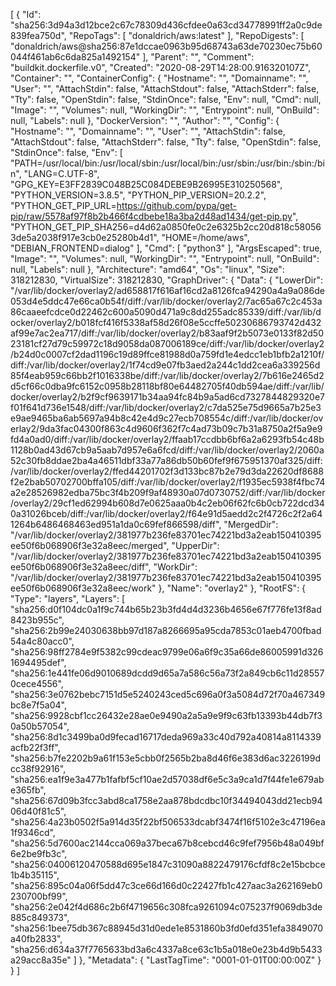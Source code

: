 [
  {
    "Id": "sha256:3d94a3d12bce2c67c78309d436cfdee0a63cd34778991ff2a0c9de839fea750d",
    "RepoTags": [
      "donaldrich/aws:latest"
    ],
    "RepoDigests": [
      "donaldrich/aws@sha256:87e1dccae0963b95d68743a63de70230ec75b60044f461ab6c6da825a1492154"
    ],
    "Parent": "",
    "Comment": "buildkit.dockerfile.v0",
    "Created": "2020-08-29T14:28:00.916320107Z",
    "Container": "",
    "ContainerConfig": {
      "Hostname": "",
      "Domainname": "",
      "User": "",
      "AttachStdin": false,
      "AttachStdout": false,
      "AttachStderr": false,
      "Tty": false,
      "OpenStdin": false,
      "StdinOnce": false,
      "Env": null,
      "Cmd": null,
      "Image": "",
      "Volumes": null,
      "WorkingDir": "",
      "Entrypoint": null,
      "OnBuild": null,
      "Labels": null
    },
    "DockerVersion": "",
    "Author": "",
    "Config": {
      "Hostname": "",
      "Domainname": "",
      "User": "",
      "AttachStdin": false,
      "AttachStdout": false,
      "AttachStderr": false,
      "Tty": false,
      "OpenStdin": false,
      "StdinOnce": false,
      "Env": [
        "PATH=/usr/local/bin:/usr/local/sbin:/usr/local/bin:/usr/sbin:/usr/bin:/sbin:/bin",
        "LANG=C.UTF-8",
        "GPG_KEY=E3FF2839C048B25C084DEBE9B26995E310250568",
        "PYTHON_VERSION=3.8.5",
        "PYTHON_PIP_VERSION=20.2.2",
        "PYTHON_GET_PIP_URL=https://github.com/pypa/get-pip/raw/5578af97f8b2b466f4cdbebe18a3ba2d48ad1434/get-pip.py",
        "PYTHON_GET_PIP_SHA256=d4d62a0850fe0c2e6325b2cc20d818c580563de5a2038f917e3cb0e25280b4d1",
        "HOME=/home/aws",
        "DEBIAN_FRONTEND=dialog"
      ],
      "Cmd": [
        "python3"
      ],
      "ArgsEscaped": true,
      "Image": "",
      "Volumes": null,
      "WorkingDir": "",
      "Entrypoint": null,
      "OnBuild": null,
      "Labels": null
    },
    "Architecture": "amd64",
    "Os": "linux",
    "Size": 318212830,
    "VirtualSize": 318212830,
    "GraphDriver": {
      "Data": {
        "LowerDir": "/var/lib/docker/overlay2/ad658817f616af16cd2a8126fca94290a4a9a086de053d4e5ddc47e66ca0b54f/diff:/var/lib/docker/overlay2/7ac65a67c2c453a86caaeefcdce0d22462c600a5090d471a9c8dd255adc85339/diff:/var/lib/docker/overlay2/b018fcf416f5338af58d26f08e5ccffe50230686793742d432af99e7ac2ea717/diff:/var/lib/docker/overlay2/b83aaf9f2b5073e0133f82d5023181cf27d79c59972c18d9058da087006189ce/diff:/var/lib/docker/overlay2/b24d0c0007cf2dad1196c19d89ffce81988d0a759fd1e4edcc1eb1bfb2a1210f/diff:/var/lib/docker/overlay2/1f74cd9e07fb3aed2a244c1dd2cea6a339256d85f4eab959c66bb2f1016338be/diff:/var/lib/docker/overlay2/7b616e2465d2d5cf66c0dba9fc6152c0958b28118bf80e64482705f40db594ae/diff:/var/lib/docker/overlay2/b2f9cf9639171b34aa94fc84b9a5ad6cd7327844829320e7f01f641d736e1548/diff:/var/lib/docker/overlay2/c7da525e75d9665a7b25e3e9ae9465ba6ab5697a94b8c42e4d9c27ecb708554c/diff:/var/lib/docker/overlay2/9da3fac04300f863c4d9606f362f7c4ad73b09c7b31a8750a2f5a9e9fd4a0ad0/diff:/var/lib/docker/overlay2/ffaab17ccdbb6bf6a2a6293fb54c48b1128b0ad43d67cb9a5aab7d957e6a6fcd/diff:/var/lib/docker/overlay2/2060a52c30fb8ddae2ba4a46511dbf33a77a86db50b60fef9f675951370af325/diff:/var/lib/docker/overlay2/ffed44201702f3d133bc87b2e79d3da22620df8688f2e2bab50702700bffa105/diff:/var/lib/docker/overlay2/f1935ec5938f4fbc74a2e28526982edba75bc3f4b209f9af48930a07d0730752/diff:/var/lib/docker/overlay2/29cf1ed62994b608d7e0625aaa0b4c2eb06f62fc6b0cb722dcd340a31026bceb/diff:/var/lib/docker/overlay2/f64e91d5aedd2c2f4726c2f2a641264b6486468463ed951a1da0c69fef866598/diff",
        "MergedDir": "/var/lib/docker/overlay2/381977b236fe83701ec74221bd3a2eab150410395ee50f6b068906f3e32a8eec/merged",
        "UpperDir": "/var/lib/docker/overlay2/381977b236fe83701ec74221bd3a2eab150410395ee50f6b068906f3e32a8eec/diff",
        "WorkDir": "/var/lib/docker/overlay2/381977b236fe83701ec74221bd3a2eab150410395ee50f6b068906f3e32a8eec/work"
      },
      "Name": "overlay2"
    },
    "RootFS": {
      "Type": "layers",
      "Layers": [
        "sha256:d0f104dc0a1f9c744b65b23b3fd4d4d3236b4656e67f776fe13f8ad8423b955c",
        "sha256:2b99e24030638bb97d187a8266695a95cda7853c01aeb4700fbad54a4c80acc0",
        "sha256:98ff2784e9f5382c99cdeac9799e06a6f9c35a66de86005991d3261694495def",
        "sha256:1e441fe06d9010689dcdd9d65a7a586c56a73f2a849cb6c11d285570cece4556",
        "sha256:3e0762bebc7151d5e5240243ced5c696a0f3a5084d72f70a467349bc8e7f5a04",
        "sha256:9928cbf1cc26432e28ae0e9490a2a5a9e9f9c63fb13393b44db7f30a50b57054",
        "sha256:8d1c3499ba0d9fecad16717deda969a33c40d792a40814a8114339acfb22f3ff",
        "sha256:b7fe2202b9a61f153e5cbb0f2565b2ba8d46f6e383d6ac3226199dcc38f92916",
        "sha256:ea1f9e3a477b1fafbf5cf10ae2d57038df6e5c3a9ca1d7f44fe1e679abe365fb",
        "sha256:67d09b3fcc3abd8ca1758e2aa878bdcdbc10f34494043dd21ecb9406d40f81c5",
        "sha256:4a23b0502f5a914d35f22bf506533dcabf3474f16f5102e3c47196ea1f9346cd",
        "sha256:5d7600ac2144cca069a37beca67b8cebcd46c9fef7956b48a049bf6e2be9fb3c",
        "sha256:04006120470588d695e1847c31090a8822479176cfdf8c2e15bcbce1b4b35115",
        "sha256:895c04a06f5dd47c3ce66d166d0c22427fb1c427aac3a262169eb0230700bf99",
        "sha256:2e042f4d686c2b6f4719656c308fca9261094c075237f9069db3de885c849373",
        "sha256:1bee75db367c88945d31d0ede1e8531860b3fd0efd351efa3849070a40fb2833",
        "sha256:d634a37f7765633bd3a6c4337a8ce63c1b5a018e0e23b4d9b5433a29acc8a35e"
      ]
    },
    "Metadata": {
      "LastTagTime": "0001-01-01T00:00:00Z"
    }
  }
]
